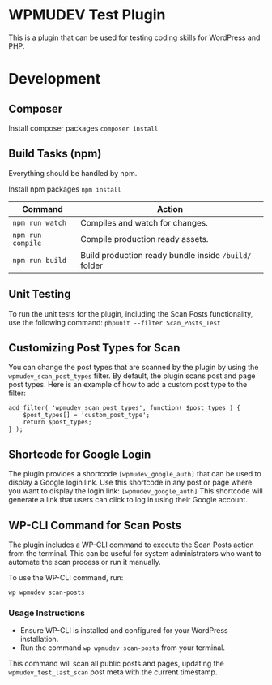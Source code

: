 # WPMUDEV Test Plugin #

This is a plugin that can be used for testing coding skills for WordPress and PHP.

# Development

## Composer
Install composer packages
`composer install`

## Build Tasks (npm)
Everything should be handled by npm.

Install npm packages
`npm install`

| Command              | Action                                                |
|----------------------|-------------------------------------------------------|
| `npm run watch`      | Compiles and watch for changes.                       |
| `npm run compile`    | Compile production ready assets.                      |
| `npm run build`  | Build production ready bundle inside `/build/` folder |

## Unit Testing
To run the unit tests for the plugin, including the Scan Posts functionality, use the following command:
`phpunit --filter Scan_Posts_Test`

## Customizing Post Types for Scan
You can change the post types that are scanned by the plugin by using the `wpmudev_scan_post_types` filter. By default, the plugin scans post and page post types. Here is an example of how to add a custom post type to the filter:
```
add_filter( 'wpmudev_scan_post_types', function( $post_types ) {
    $post_types[] = 'custom_post_type';
    return $post_types;
} );
```

## Shortcode for Google Login
The plugin provides a shortcode `[wpmudev_google_auth]` that can be used to display a Google login link. Use this shortcode in any post or page where you want to display the login link:
`[wpmudev_google_auth]`
This shortcode will generate a link that users can click to log in using their Google account.

## WP-CLI Command for Scan Posts
The plugin includes a WP-CLI command to execute the Scan Posts action from the terminal. This can be useful for system administrators who want to automate the scan process or run it manually.

To use the WP-CLI command, run:

`wp wpmudev scan-posts`

### Usage Instructions
- Ensure WP-CLI is installed and configured for your WordPress installation.
- Run the command `wp wpmudev scan-posts` from your terminal.

This command will scan all public posts and pages, updating the `wpmudev_test_last_scan` post meta with the current timestamp.